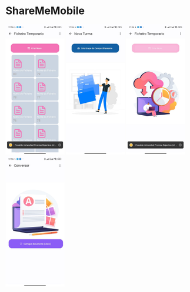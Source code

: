 # ShareMeMobile
<img src="/src/screenshots/1.jpg" width="160"> 
 <img src="/src/screenshots/2.jpg" width="160">
<img src="/src/screenshots/3.jpg" width="160"> 
<img src="/src/screenshots/4.jpg" width="160">
